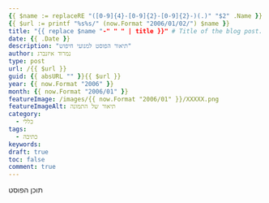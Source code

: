 ```yaml
---
{{ $name := replaceRE "([0-9]{4}-[0-9]{2}-[0-9]{2}-)(.)" "$2" .Name }}
{{ $url := printf "%s%s/" (now.Format "2006/01/02/") $name }}
title: "{{ replace $name "-" " " | title }}" # Title of the blog post.
date: {{ .Date }}
description: "תיאור הפוסט למנועי חיפוש"
author: נמרוד איזנברג
type: post
url: /{{ $url }}
guid: {{ absURL "" }}{{ $url }}
year: {{ now.Format "2006" }}
month: {{ now.Format "2006/01" }}
featureImage: /images/{{ now.Format "2006/01" }}/XXXXX.png
featureImageAlt: תיאור של התמונה
category:
  - כללי
tags:
  - כתיבה
keywords: 
draft: true
toc: false
comment: true
---
```

תוכן הפוסט
